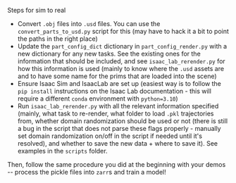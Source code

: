 Steps for sim to real
- Convert `.obj` files into `.usd` files. You can use the `convert_parts_to_usd.py` script for this (may have to hack it a bit to point the paths in the right place)
- Update the `part_config_dict` dictionary in `part_config_render.py` with a new dictionary for any new tasks. See the existing ones for the information that should be included, and see `isaac_lab_rerender.py` for how this information is used (mainly to know where the `.usd` assets are and to have some name for the prims that are loaded into the scene)
- Ensure Isaac Sim and IsaacLab are set up (easiest way is to follow the `pip install` instructions on the Isaac Lab documentation - this will require a different `conda` environment with `python=3.10`)
- Run `isaac_lab_rerender.py` with all the relevant information specified (mainly, what task to re-render, what folder to load `.pkl` trajectories from, whether domain randomization should be used or not (there is still a bug in the script that does not parse these flags properly - manually set domain randomization on/off in the script if needed until it's resolved), and whether to save the new data + where to save it). See examples in the `scripts` folder.

Then, follow the same procedure you did at the beginning with your demos -- process the pickle files into `zarr`s and train a model!